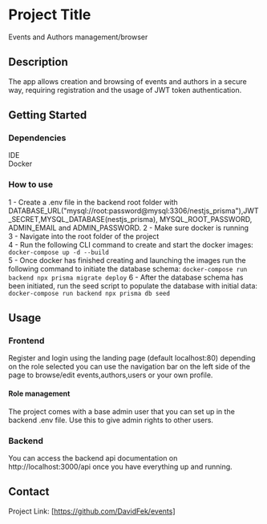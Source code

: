 # Project Title

Events and Authors management/browser

## Description

The app allows creation and browsing of events and authors in a secure way, requiring registration and the usage of JWT token authentication.

## Getting Started

### Dependencies

IDE  
Docker

### How to use

1 - Create a .env file in the backend root folder with DATABASE_URL("mysql://root:password@mysql:3306/nestjs_prisma"),JWT_SECRET,MYSQL_DATABASE(nestjs_prisma), MYSQL_ROOT_PASSWORD, ADMIN_EMAIL and ADMIN_PASSWORD.
2 - Make sure docker is running  
3 - Navigate into the root folder of the project  
4 - Run the following CLI command to create and start the docker images: `docker-compose up -d --build`  
5 - Once docker has finished creating and launching the images run the following command to initiate the database schema: `docker-compose run backend npx prisma migrate deploy`
6 - After the database schema has been initiated, run the seed script to populate the database with initial data: `docker-compose run backend npx prisma db seed`

## Usage

### Frontend

Register and login using the landing page (default localhost:80) depending on the role selected you can use the navigation bar on the left side of the page to browse/edit events,authors,users or your own profile.

#### Role management

The project comes with a base admin user that you can set up in the backend .env file. Use this to give admin rights to other users.

### Backend

You can access the backend api documentation on http://localhost:3000/api once you have everything up and running.

## Contact

Project Link: [https://github.com/DavidFek/events]
